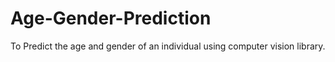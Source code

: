 # Age-Gender-Prediction
To Predict the age and gender of an individual using computer vision library.
